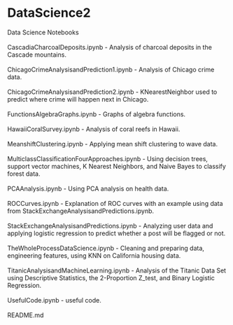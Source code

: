 # DataScience2
Data Science Notebooks<br>
<br>
CascadiaCharcoalDeposits.ipynb - Analysis of charcoal deposits in the Cascade mountains. <br>
<br>
ChicagoCrimeAnalysisandPrediction1.ipynb - Analysis of Chicago crime data.<br>
<br>
ChicagoCrimeAnalysisandPrediction2.ipynb - KNearestNeighbor used to predict where crime will happen next in Chicago. <br>
<br>
FunctionsAlgebraGraphs.ipynb - Graphs of algebra functions. <br>
<br>
HawaiiCoralSurvey.ipynb - Analysis of coral reefs in Hawaii.<br>
<br>
MeanshiftClustering.ipynb - Applying mean shift clustering to wave data.<br>
<br>
MulticlassClassificationFourApproaches.ipynb - Using decision trees, support vector machines, K Nearest Neighbors, and Naive Bayes to classify forest data.<br>
<br>
PCAAnalysis.ipynb - Using PCA analysis on health data.<br>
<br>
ROCCurves.ipynb - Explanation of ROC curves with an example using data from StackExchangeAnalysisandPredictions.ipynb. <br>
<br>
StackExchangeAnalysisandPredictions.ipynb - Analyzing user data and applying logistic regression to predict whether a post will be flagged or not.<br>
<br>
TheWholeProcessDataScience.ipynb - Cleaning and preparing data, engineering features, using KNN on California housing data.<br>
<br>
TitanicAnalysisandMachineLearning.ipynb - Analysis of the Titanic Data Set using Descriptive Statistics, the 2-Proportion Z_test, and Binary Logistic Regression.<br>
<br>
UsefulCode.ipynb - useful code.  <br>
<br>
README.md
